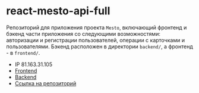 # react-mesto-api-full
Репозиторий для приложения проекта `Mesto`, включающий фронтенд и бэкенд части приложения со следующими возможностями: авторизации и регистрации пользователей, операции с карточками и пользователями. Бэкенд расположен в директории `backend/`, а фронтенд - в `frontend/`.

* IP  81.163.31.105
* [Frontend](https://pastukhovoa.nomoredomains.club)
* [Backend](https://api.pastukhovoa.nomoredomains.club)
* [Ссылка на репозиторий](https://github.com/olegpastukhov/react-mesto-api-full)

